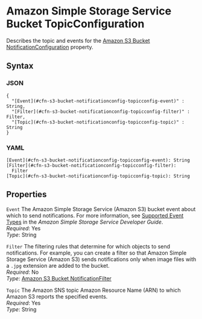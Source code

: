 # Amazon Simple Storage Service Bucket TopicConfiguration<a name="aws-properties-s3-bucket-notificationconfig-topicconfig"></a>

Describes the topic and events for the [Amazon S3 Bucket NotificationConfiguration](aws-properties-s3-bucket-notificationconfig.md) property\.

## Syntax<a name="w4ab1c21c14e1899b5"></a>

### JSON<a name="aws-properties-s3-bucket-notificationconfig-topicconfig-syntax.json"></a>

```
{
  "[Event](#cfn-s3-bucket-notificationconfig-topicconfig-event)" : String,
  "[Filter](#cfn-s3-bucket-notificationconfig-topicconfig-filter)" : Filter,
  "[Topic](#cfn-s3-bucket-notificationconfig-topicconfig-topic)" : String 
}
```

### YAML<a name="aws-properties-s3-bucket-notificationconfig-topicconfig-syntax.yaml"></a>

```
[Event](#cfn-s3-bucket-notificationconfig-topicconfig-event): String
[Filter](#cfn-s3-bucket-notificationconfig-topicconfig-filter):
  Filter
[Topic](#cfn-s3-bucket-notificationconfig-topicconfig-topic): String
```

## Properties<a name="w4ab1c21c14e1899b7"></a>

`Event`  <a name="cfn-s3-bucket-notificationconfig-topicconfig-event"></a>
The Amazon Simple Storage Service \(Amazon S3\) bucket event about which to send notifications\. For more information, see [Supported Event Types](https://docs.aws.amazon.com/AmazonS3/latest/dev/NotificationHowTo.html) in the *Amazon Simple Storage Service Developer Guide*\.  
*Required*: Yes  
*Type*: String

`Filter`  <a name="cfn-s3-bucket-notificationconfig-topicconfig-filter"></a>
The filtering rules that determine for which objects to send notifications\. For example, you can create a filter so that Amazon Simple Storage Service \(Amazon S3\) sends notifications only when image files with a `.jpg` extension are added to the bucket\.  
*Required*: No  
*Type*: [Amazon S3 Bucket NotificationFilter](aws-properties-s3-bucket-notificationconfiguration-config-filter.md)

`Topic`  <a name="cfn-s3-bucket-notificationconfig-topicconfig-topic"></a>
The Amazon SNS topic Amazon Resource Name \(ARN\) to which Amazon S3 reports the specified events\.  
*Required*: Yes  
*Type*: String